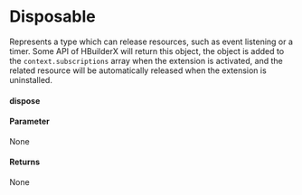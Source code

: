 # Disposable

Represents a type which can release resources, such as event listening or a timer. Some API of HBuilderX will return this object, the object is added to the `context.subscriptions` array when the extension is activated, and the related resource will be automatically released when the extension is uninstalled.

#### dispose

#### Parameter
None

#### Returns
None
